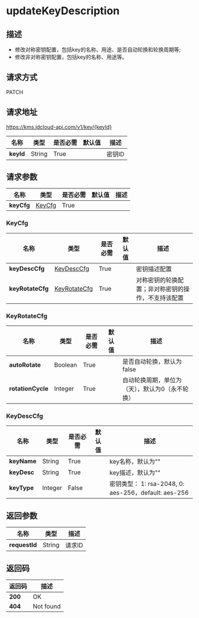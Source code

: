 # updateKeyDescription


## 描述
-   修改对称密钥配置，包括key的名称、用途、是否自动轮换和轮换周期等;
-   修改非对称密钥配置，包括key的名称、用途等。


## 请求方式
PATCH

## 请求地址
https://kms.jdcloud-api.com/v1/key/{keyId}

|名称|类型|是否必需|默认值|描述|
|---|---|---|---|---|
|**keyId**|String|True| |密钥ID|

## 请求参数
|名称|类型|是否必需|默认值|描述|
|---|---|---|---|---|
|**keyCfg**|[KeyCfg](#keycfg)|True| | |

### <div id="KeyCfg">KeyCfg</div>
|名称|类型|是否必需|默认值|描述|
|---|---|---|---|---|
|**keyDescCfg**|[KeyDescCfg](#keydesccfg)|True| |密钥描述配置|
|**keyRotateCfg**|[KeyRotateCfg](#keyrotatecfg)|True| |对称密钥的轮换配置；非对称密钥的操作，不支持该配置|
### <div id="KeyRotateCfg">KeyRotateCfg</div>
|名称|类型|是否必需|默认值|描述|
|---|---|---|---|---|
|**autoRotate**|Boolean|True| |是否自动轮换，默认为false|
|**rotationCycle**|Integer|True| |自动轮换周期，单位为（天），默认为0（永不轮换）|
### <div id="KeyDescCfg">KeyDescCfg</div>
|名称|类型|是否必需|默认值|描述|
|---|---|---|---|---|
|**keyName**|String|True| |key名称，默认为""|
|**keyDesc**|String|True| |key描述，默认为""|
|**keyType**|Integer|False| |密钥类型： 1: rsa-2048, 0: aes-256，default: aes-256|

## 返回参数
|名称|类型|描述|
|---|---|---|
|**requestId**|String|请求ID|


## 返回码
|返回码|描述|
|---|---|
|**200**|OK|
|**404**|Not found|
